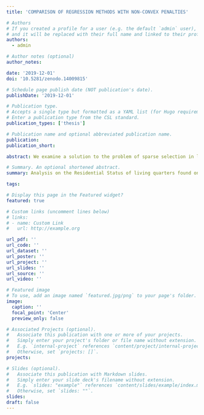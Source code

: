 ```yaml
---
title: 'COMPARISON OF REGRESSION METHODS WITH NON-CONVEX PENALTIES'

# Authors
# If you created a profile for a user (e.g. the default `admin` user), write the username (folder name) here
# and it will be replaced with their full name and linked to their profile.
authors:
  - admin

# Author notes (optional)
author_notes:

date: '2019-12-01'
doi: '10.5281/zenodo.14009815'

# Schedule page publish date (NOT publication's date).
publishDate: '2019-12-01'

# Publication type.
# Accepts a single type but formatted as a YAML list (for Hugo requirements).
# Enter a publication type from the CSL standard.
publication_types: ['thesis']

# Publication name and optional abbreviated publication name.
publication: 
publication_short: 

abstract: We examine a solution to the problem of sparse selection in linear models. The method used is a mixed norm $\mathcal{l}_p-\mathcal{l}_q$ algorithm with a focus on non-convex, $q < 1$, penalty parameters. Classical regression, Ordinary Least Squares, has low bias but high variance and prediction accuracy can sometimes be improved by increasing bias to decrease variance. By inducing sparsity we can improve model interpretability, especially in the setting of high-dimensional data. These methods of penalized regression also provide solutions when the Ordinary Least Squares solution is ill-posed under a high-dimensional setting, and have a history of producing accurate and parsimonious models. A simulation study is conducted utilizing another method of penalized regression using non-convex penalties, the SparseNet algorithm, which had previously been compared independently against several other proposed sparsity inducing non-convex solutions. We also include a comparison with other more common penalties such as LASSO, Ridge/Tikhonov, and Elastic Net.

# Summary. An optional shortened abstract.
summary: Analysis on the Residential Status of living quarters found on the Census Bureau's Demographic Frame 

tags:

# Display this page in the Featured widget?
featured: true

# Custom links (uncomment lines below)
# links:
# - name: Custom Link
#   url: http://example.org

url_pdf: ''
url_code: ''
url_dataset: ''
url_poster: ''
url_project: ''
url_slides: ''
url_source: ''
url_video: ''

# Featured image
# To use, add an image named `featured.jpg/png` to your page's folder.
image:
  caption: ''
  focal_point: 'Center'
  preview_only: false

# Associated Projects (optional).
#   Associate this publication with one or more of your projects.
#   Simply enter your project's folder or file name without extension.
#   E.g. `internal-project` references `content/project/internal-project/index.md`.
#   Otherwise, set `projects: []`.
projects:

# Slides (optional).
#   Associate this publication with Markdown slides.
#   Simply enter your slide deck's filename without extension.
#   E.g. `slides: "example"` references `content/slides/example/index.md`.
#   Otherwise, set `slides: ""`.
slides:
draft: false
---
```

